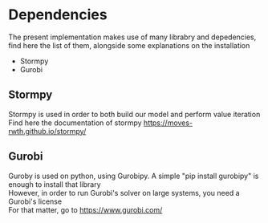 # Dependencies

The present implementation makes use of many librabry and depedencies, find here the list of them, alongside some explanations on the installation

- Stormpy
- Gurobi

## Stormpy

Stormpy is used in order to both build our model and perform value iteration <br />
Find here the documentation of stormpy https://moves-rwth.github.io/stormpy/

## Gurobi

Guroby is used on python, using Gurobipy. A simple "pip install gurobipy" is enough to install that library <br />
However, in order to run Gurobi's solver on large systems, you need a Gurobi's license <br />
For that matter, go to https://www.gurobi.com/
